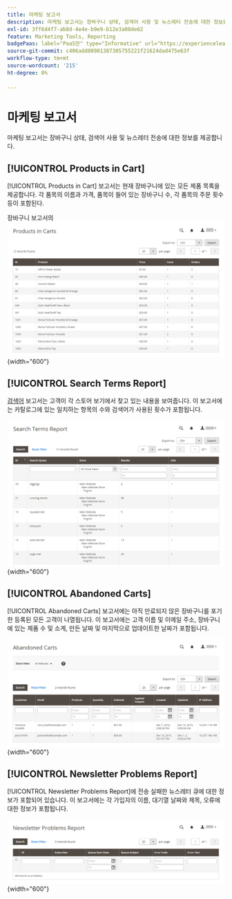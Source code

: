 ```yaml
---
title: 마케팅 보고서
description: 마케팅 보고서는 장바구니 상태, 검색어 사용 및 뉴스레터 전송에 대한 정보를 제공합니다.
exl-id: 3ff6d4f7-ab8d-4e4e-b9e9-b12e3a08de62
feature: Marketing Tools, Reporting
badgePaas: label="PaaS만" type="Informative" url="https://experienceleague.adobe.com/en/docs/commerce/user-guides/product-solutions" tooltip="Adobe Commerce 온 클라우드 프로젝트(Adobe 관리 PaaS 인프라) 및 온프레미스 프로젝트에만 적용됩니다."
source-git-commit: c406add80981387305755221f21624dad475e63f
workflow-type: tm+mt
source-wordcount: '215'
ht-degree: 0%

---
```


# 마케팅 보고서

마케팅 보고서는 장바구니 상태, 검색어 사용 및 뉴스레터 전송에 대한 정보를 제공합니다.

## [!UICONTROL Products in Cart]

[!UICONTROL Products in Cart] 보고서는 현재 장바구니에 있는 모든 제품 목록을 제공합니다. 각 품목의 이름과 가격, 품목이 들어 있는 장바구니 수, 각 품목의 주문 횟수 등이 포함된다.

장바구니 보고서의 ![제품](./assets/products-in-cart.png){width="600"}

## [!UICONTROL Search Terms Report]

[검색어](../catalog/search-terms.md#search-terms-report) 보고서는 고객이 각 스토어 보기에서 찾고 있는 내용을 보여줍니다. 이 보고서에는 카탈로그에 있는 일치하는 항목의 수와 검색어가 사용된 횟수가 포함됩니다.

![검색어 보고서](./assets/search-terms.png){width="600"}

## [!UICONTROL Abandoned Carts]

[!UICONTROL Abandoned Carts] 보고서에는 아직 만료되지 않은 장바구니를 포기한 등록된 모든 고객이 나열됩니다. 이 보고서에는 고객 이름 및 이메일 주소, 장바구니에 있는 제품 수 및 소계, 만든 날짜 및 마지막으로 업데이트한 날짜가 포함됩니다.

![포기한 장바구니 보고서](./assets/abandoned-carts.png){width="600"}

## [!UICONTROL Newsletter Problems Report]

[!UICONTROL Newsletter Problems Report]에 전송 실패한 뉴스레터 큐에 대한 정보가 포함되어 있습니다. 이 보고서에는 각 가입자의 이름, 대기열 날짜와 제목, 오류에 대한 정보가 포함됩니다.

![뉴스레터 문제 보고서](./assets/newsletter-problems.png){width="600"}
